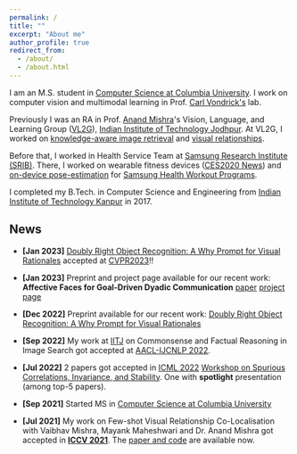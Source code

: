 ```yaml
---
permalink: /
title: ""
excerpt: "About me"
author_profile: true
redirect_from: 
  - /about/
  - /about.html
---
```

I am an M.S. student in [Computer Science at Columbia University](https://www.cs.columbia.edu/). I work on computer vision and multimodal learning in Prof. [Carl Vondrick's](http://www.cs.columbia.edu/~vondrick/) lab.

Previously I was an RA in Prof. [Anand Mishra](https://anandmishra22.github.io/)'s Vision, Language, and Learning Group ([VL2G](https://vl2g.github.io/)), [Indian Institute of Technology Jodhpur](http://iitj.ac.in/). At VL2G, I worked on [knowledge-aware image retrieval](https://vl2g.github.io/projects/cofar/docs/COFAR-AACL2022.pdf) and [visual relationships](https://openaccess.thecvf.com/content/ICCV2021/html/Teotia_Few-Shot_Visual_Relationship_Co-Localization_ICCV_2021_paper.html).

Before that, I worked in Health Service Team at [Samsung Research Institute (SRIB)](https://research.samsung.com/sri-b). There, I worked on wearable fitness devices ([CES2020 News](https://www.technogym.com/int/newsroom/samsung-watch-ces-compatible/)) and [on-device pose-estimation](https://ieeexplore.ieee.org/document/8856547) for [Samsung Health Workout Programs](https://www.samsung.com/global/galaxy/apps/samsung-health/#programs).

I completed my B.Tech. in Computer Science and Engineering from [Indian Institute of Technology Kanpur](https://iitk.ac.in/) in 2017.

## News
- **[Jan 2023]** [Doubly Right Object Recognition: A Why Prompt for Visual Rationales](https://arxiv.org/abs/2212.06202) accepted at [CVPR2023](https://cvpr2023.thecvf.com/)!!
- **[Jan 2023]** Preprint and project page available for our recent work: **Affective Faces for Goal-Driven Dyadic Communication** [paper](https://arxiv.org/abs/2301.10939) [project page](https://realtalk.cs.columbia.edu/)
- **[Dec 2022]** Preprint available for our recent work: [Doubly Right Object Recognition: A Why Prompt for Visual Rationales](https://arxiv.org/abs/2212.06202)
- **[Sep 2022]** My work at [IITJ](https://vl2g.github.io/) on Commonsense and Factual Reasoning in Image Search got accepted at [AACL-IJCNLP 2022](https://www.aacl2022.org/).
- **[Jul 2022]** 2 papers got accepted in [ICML 2022](https://icml.cc/Conferences/2022) [Workshop on Spurious Correlations, Invariance, and Stability](https://sites.google.com/view/scis-workshop/home). One with **spotlight** presentation (among top-5 papers).

- **[Sep 2021]** Started MS in [Computer Science at Columbia University](https://www.cs.columbia.edu/)
- **[Jul 2021]** My work on Few-shot Visual Relationship Co-Localisation with Vaibhav Mishra, Mayank Maheshwari and Dr. Anand Mishra got accepted in [**ICCV 2021**](http://iccv2021.thecvf.com/home). The [paper and code](https://vl2g.github.io/projects/vrc/) are available now.

